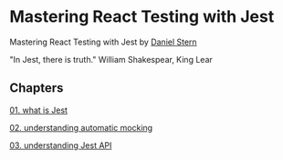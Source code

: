 # Mastering React Testing with Jest
Mastering React Testing with Jest by [Daniel Stern](https://www.pluralsight.com/courses/jest-mastering-react-testing)

"In Jest, there is truth." William Shakespear, King Lear

## Chapters

[01. what is Jest](https://github.com/xgirma/mastering-react-testing-with-jest/tree/master/01)

[02. understanding automatic mocking](https://github.com/xgirma/mastering-react-testing-with-jest/tree/master/02)

[03. understanding Jest API](https://github.com/xgirma/mastering-react-testing-with-jest/tree/master/03)